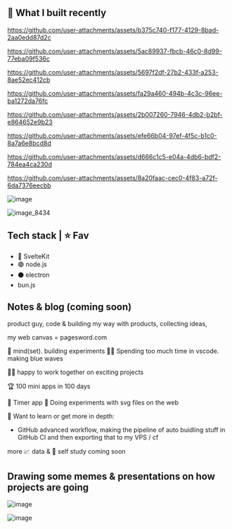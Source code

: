 ## 🎥 What I built recently

https://github.com/user-attachments/assets/b375c740-f177-4129-8bad-2aa0edd87d2c

https://github.com/user-attachments/assets/5ac89937-fbcb-46c0-8d99-77eba09f536c

https://github.com/user-attachments/assets/5697f2df-27b2-433f-a253-8ae52ec412cb

https://github.com/user-attachments/assets/fa29a460-494b-4c3c-96ee-ba1272da76fc

https://github.com/user-attachments/assets/2b007260-7946-4db2-b2bf-e864652e9b23

https://github.com/user-attachments/assets/efe66b04-97ef-4f5c-b1c0-8a7a6e8bcd8d

https://github.com/user-attachments/assets/d666c1c5-e04a-4db6-bdf2-784ea4ca230d

https://github.com/user-attachments/assets/8a20faac-cec0-4f83-a72f-6da7376eecbb


![image](https://github.com/user-attachments/assets/beb26ef2-5241-4cad-a07f-c3d07cbc56d5)

![image_8434](https://github.com/user-attachments/assets/7a9c81af-bd38-40c8-86c4-7b39b25d7e3b)


## Tech stack | ⭐ Fav

- 🧡 SvelteKit
- 🟢 node.js
- ⚫ electron
- bun.js

## Notes & blog (coming soon)

product guy, code & building my way with products, collecting ideas, 

my web canvas = pagesword.com

🧠 mind(set). building experiments 👨‍💻 Spending too much time in vscode. making blue waves

👨‍💻 happy to work together on exciting projects

🏆 100 mini apps in 100 days

🔹 Timer app
🔹 Doing experiments with svg files on the web

📘 Want to learn or get more in depth:
- GitHub advanced workflow, making the pipeline of auto buidling stuff in GitHub CI and then exporting that to my VPS / cf


more 📈 data & 🧠 self study coming soon


## Drawing some memes & presentations on how projects are going

![image](https://github.com/user-attachments/assets/cf1d070d-df2e-43f8-8458-26c90823a6a5)

![image](https://github.com/user-attachments/assets/aea42aab-24b8-4e57-affc-0dafb23aa583)


